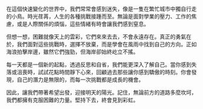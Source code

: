 在這個快速變化的世界中，我們常常會感到迷失，像是一隻在繁忙城市中獨自行走的小鳥。時光荏苒，人生的各種挑戰接踵而至。無論是面對學業的壓力、工作的焦慮，或是人際關係的煩惱，這些情緒有時會讓我們感到窒息。

但想一想，困難就像天上的雲彩，它們來來去去，不會永遠存在。真正的勇氣在於，我們面對這些挑戰時，選擇不放棄，而是學會在風雨中找到自己的方向。正如海浪拍擊岸邊，雖然它們強勁，但海岸卻始終屹立不搖。 

每一天都是一個新的起點，透過反思和自省，我們能更深入了解自己。當你感到失落或沮喪時，試試花點時間靜下心來，回顧過去那些讓你感到驕傲的時刻。你會發現，自己的潛力是無限的，而每一次挑戰都是成長的機會。

因此，讓我們帶著希望出發，迎接明天的陽光。記住，無論前方的道路多麼坎坷，我們都擁有克服困難的力量。堅持下去，終會見到彩虹。